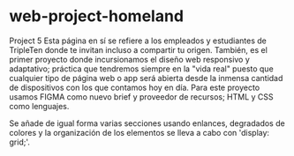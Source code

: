 # web-project-homeland

Project 5
Esta página en sí se refiere a los empleados y estudiantes de TripleTen donde te invitan incluso a compartir tu origen. También, es el primer proyecto donde incursionamos el diseño web responsivo y adaptativo; práctica que tendremos siempre en la "vida real" puesto que cualquier tipo de página web o app será abierta desde la inmensa cantidad de dispositivos con los que contamos hoy en día.
Para este proyecto usamos FIGMA como nuevo brief y proveedor de recursos; HTML y CSS como lenguajes.

Se añade de igual forma varias secciones usando enlances, degradados de colores y la organización de los elementos se lleva a cabo con 'display: grid;'.
